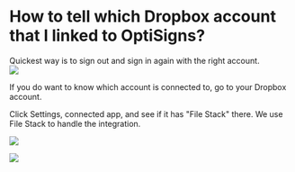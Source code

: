 # How to tell which Dropbox account that I linked to OptiSigns?

Quickest way is to sign out and sign in again with the right account.  
 ![](https://support.optisigns.com/hc/article_attachments/360029344853)

If you do want to know which account is connected to, go to your Dropbox account.

Click Settings, connected app, and see if it has "File Stack" there. We use File Stack to handle the integration.

![](https://support.optisigns.com/hc/article_attachments/360028527554)

![](https://support.optisigns.com/hc/article_attachments/360029344833)